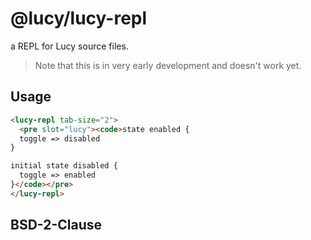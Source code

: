 # @lucy/lucy-repl

a REPL for Lucy source files.

> Note that this is in very early development and doesn't work yet.

## Usage

```html
<lucy-repl tab-size="2">
  <pre slot="lucy"><code>state enabled {
  toggle => disabled
}

initial state disabled {
  toggle => enabled
}</code></pre>
</lucy-repl>
```

## BSD-2-Clause